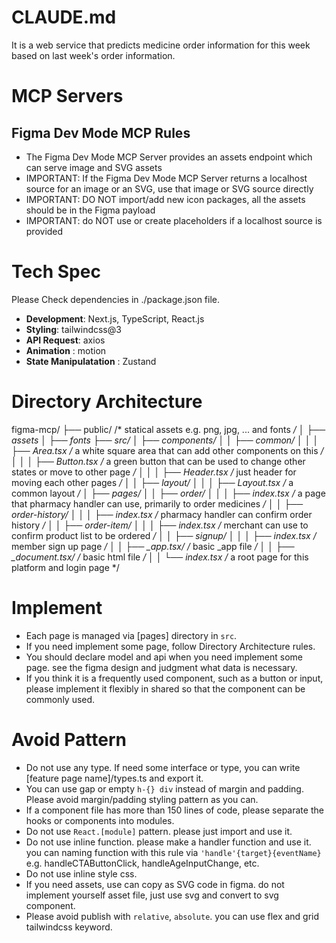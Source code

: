 # CLAUDE.md

It is a web service that predicts medicine order information for this week based on last week's order information.

# MCP Servers

## Figma Dev Mode MCP Rules

- The Figma Dev Mode MCP Server provides an assets endpoint which can serve image and SVG assets
- IMPORTANT: If the Figma Dev Mode MCP Server returns a localhost source for an image or an SVG, use that image or SVG source directly
- IMPORTANT: DO NOT import/add new icon packages, all the assets should be in the Figma payload
- IMPORTANT: do NOT use or create placeholders if a localhost source is provided

# Tech Spec

Please Check dependencies in ./package.json file.

- **Development**: Next.js, TypeScript, React.js
- **Styling**: tailwindcss@3
- **API Request**: axios
- **Animation** : motion
- **State Manipulatation** : Zustand

# Directory Architecture

figma-mcp/
├── public/ /* statical assets e.g. png, jpg, ... and fonts */
│   ├── assets
│   ├── fonts
├── src/
│   ├── components/
│   │   ├── common/
│   │   │   ├── Area.tsx /* a white square area that can add other components on this */
│   │   │   ├── Button.tsx /* a green button that can be used to change other states or move to other page */
│   │   │   ├── Header.tsx /* just header for moving each other pages */
│   │   ├── layout/
│   │   │   ├── Layout.tsx /* a common layout */
│   ├── pages/
│   │   ├── order/
│   │   │   ├── index.tsx /* a page that pharmacy handler can use, primarily to order medicines */
│   │   ├── order-history/
│   │   │   ├── index.tsx /* pharmacy handler can confirm order history */
│   │   ├── order-item/
│   │   │   ├── index.tsx /* merchant can use to confirm product list to be ordered */
│   │   ├── signup/
│   │   │   ├── index.tsx /* member sign up page */
│   │   ├── _app.tsx/ /* basic _app file */
│   │   ├── _document.tsx/ /* basic html file */
│   │   └── index.tsx /* a root page for this platform and login page */

# Implement

- Each page is managed via [pages] directory in `src`.
- If you need implement some page, follow Directory Architecture rules.
- You should declare model and api when you need implement some page. see the figma design and judgment what data is necessary.
- If you think it is a frequently used component, such as a button or input, please implement it flexibly in shared so that the component can be commonly used.

# Avoid Pattern

- Do not use any type. If need some interface or type, you can write [feature page name]/types.ts and export it.
- You can use gap or empty `h-{} div` instead of margin and padding. Please avoid margin/padding styling pattern as you can.
- If a component file has more than 150 lines of code, please separate the hooks or components into modules.
- Do not use `React.[module]` pattern. please just import and use it.
- Do not use inline function. please make a handler function and use it. you can naming function with this rule via `'handle'{target}{eventName}` e.g. handleCTAButtonClick, handleAgeInputChange, etc.
- Do not use inline style css.
- If you need assets, use can copy as SVG code in figma. do not implement yourself asset file, just use svg and convert to svg component.
- Please avoid publish with `relative`, `absolute`. you can use flex and grid tailwindcss keyword.

